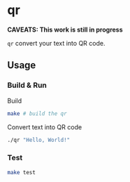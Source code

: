 # qr

**CAVEATS: This work is still in progress**

`qr` convert your text into QR code.

## Usage

### Build & Run

Build

```sh
make # build the qr
```

Convert text into QR code

```sh
./qr "Hello, World!"
```

### Test

```sh
make test
```